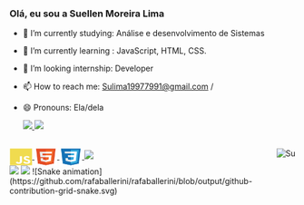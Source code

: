 ### Olá, eu sou a Suellen Moreira Lima


- 🔭 I’m currently studying: Análise e desenvolvimento de Sistemas
- 🌱 I’m currently learning :  JavaScript, HTML, CSS.
- 🤔 I’m looking internship: Developer
- 📫 How to reach me:  Sulima19977991@gmail.com /
- 😄 Pronouns:  Ela/dela

  <div>
  <a href="https://github.com/SuellenMoreiraLima">

  <img height="170em" src="https://github-readme-stats.vercel.app/api/top-langs/?username=SuellenMoreiraLima&layout=compact&langs_count=7&theme=dracula"/>
  <img height="170em" src="https://github-readme-stats.vercel.app/api?username=SuellenMoreiraLima&show_icons=true&theme=dracula&include_all_commits=true&count_private=true"/>
</div>
<Div style = "display: inline_block"><br>
    <img align="center" alt="Ra-Js" height="30" width="40" src="https://raw.githubusercontent.com/devicons/devicon/master/icons/javascript/javascript-plain.svg">
  <img align="center" alt="Rafa-HTML" height="30" width="40" src="https://raw.githubusercontent.com/devicons/devicon/master/icons/html5/html5-original.svg">
<img align="right" alt="Su" src="https://i.picasion.com/pic91/5cca4b25d529132746ae92c00777bfda.gif">
  <img align="center" alt="Rafa-CSS" height="30" width="40" src="https://raw.githubusercontent.com/devicons/devicon/master/icons/css3/css3-original.svg">
  <a href = "sulima19977991@gmail.com"><img src="https://img.shields.io/badge/-Gmail-%23333?style=for-the-badge&logo=gmail&logoColor=white" target="_blank"></a>
</div>
  <div>
  <a href="https://www.linkedin.com/in/suellen-moreira-lima-035638169/" target="_blank"><img src="https://img.shields.io/badge/-LinkedIn-%230077B5?style=for-the-badge&logo=linkedin&logoColor=white" target="_blank"></a> 
   <a href="https://www.instagram.com/su_moreira_lima/" target="_blank"><img src="https://img.shields.io/badge/-Instagram-%23E4405F?style=for-the-badge&logo=instagram&logoColor=white" target="_blank"></a>
  ![Snake animation](https://github.com/rafaballerini/rafaballerini/blob/output/github-contribution-grid-snake.svg)
 
</div>

  ##

